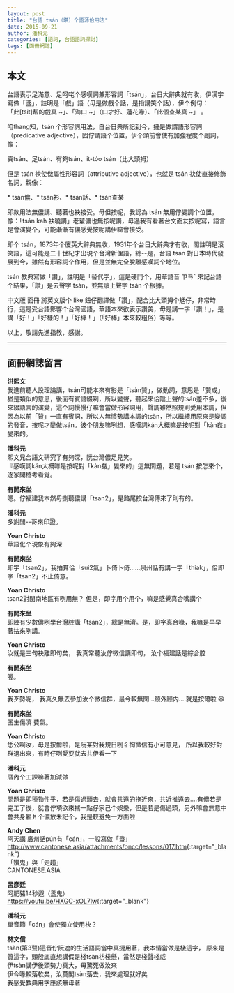 ```yaml
---
layout: post
title: "台語 tsán（讚）个語源佮用法"
date: 2015-09-21
author: 潘科元
categories: [語詞, 台語語詞探討]
tags: [面冊網誌]
---
```

## 本文

台語表示足滿意、足呵咾个感嘆詞兼形容詞「tsán」，台日大辭典就有收，伊漢字寫做「盞」，註明是「戲」語（毋是做戲个話，是指講笑个話），伊个例句：  
「此[tsit]帮的戲真 ~」、「海口 ~」（口才好、蓮花喙）、「此個查某真 ~」 。

  
咱thang知，tsán 个形容詞用法，自台日典所記到今，攏是做謂語形容詞（predicative adjective），囥佇謂語个位置，伊个頭前會使有加強程度个副詞，像：

真tsán、足tsán、有夠tsán、it-tóo tsán（比大頭拇）

但是 tsán 袂使做屬性形容詞（attributive adjective），也就是 tsán 袂使直接修飾名詞，親像：

\* tsán儂、\* tsán衫、\* tsán話、\* tsán查某

即款用法無儂講、聽著也袂接受。毋但按呢，我認為 tsán 無用佇變調个位置，像：「tsán kah 袂曉講」老輩儂也無按呢講，毋過我有看著台文面友按呢寫，語言是會演變个，可能漸漸有儂感覺按呢講伊嘛會接受。

即个 tsán，1873年个廈英大辭典無收，1931年个台日大辭典才有收，閣註明是滾笑語，這可能是二十世紀才出現个台灣新俚語，總\--是，台語 tsán 對日本時代發展到今，雖然有形容詞个作用，但是並無完全脫離感嘆詞个地位。

tsán 教典寫做「讚」，註明是「替代字」，這是硬鬥个，用華語音 ㄗㄢˋ 來記台語个結果，「讚」是去聲字 tsàn，並無讀上聲字 tsán 个根據。

中文版 面冊 將英文版个 like 鈕仔翻譯做「讚」，配合比大頭拇个尪仔，非常時行，這是受台語影響个台灣國語，華語本來欲表示讚美，毋是講一字「讚！」，是講「好！」「好樣的！」「好棒！」（「好棒」本來較粗俗）等等。

以上，敬請先進指教，感謝。

---

## 面冊網誌留言

**洪熙文**  
我進前聽人設理論講，tsán可能本來有影是「tsàn贊」，做動詞，意思是「贊成」猶是類似的意思，後面有賓語綴咧，所以變聲，聽起來佮陰上聲的tsán差不多，後來綴語言的演變，這个詞慢慢仔嘛會當做形容詞用，聲調雖然照規則愛用本調，但因為以前「贊」一直有賓詞，所以人無慣勢講本調的tsàn，所以繼續用原來是變調的發音，按呢才變做tsán。彼个朋友嘛咧想，感嘆詞kán大概嘛是按呢對「kàn姦」變來的。

**潘科元**  
熙文兄台語文研究了有夠深，阮台灣儂足見笑。  
『感嘆詞kán大概嘛是按呢對「kàn姦」變來的』這無問題，若是 tsán 按怎來个，逐家閣稽考看覓。

**有閒來坐**  
嗯。佇福建我本然毋捌聽儂講「tsan2」，是路尾按台灣傳來了則有的。

**潘科元**  
多謝閒\--哥來印證。

**Yoan Christo**  
華語化个現象有夠深

**有閒來坐**  
即字「tsan2」，我拍算佮「sui2氣」卜倚卜倚……泉州話有講一字「thiak」，佮即字「tsan2」不止倚意。

**Yoan Christo**  
tsan2對閩南地區有咧用無？ 但是，即字用个用个，嘛是感覺真合嘴講个

**有閒來坐**  
即陣有少數儂咧學台灣腔講「tsan2」，總是無濟。是，即字真合喙，我嘛是早早著抾來咧講。

**Yoan Christo**  
汝就是三句袂離即句矣， 我真常聽汝佇微信講即句， 汝个福建話是綜合腔

**有閒來坐**  
喔。

**Yoan Christo**  
我歹勢呢， 我真久無去參加汝个微信群，最今較無閑...顾外顾内....就是按爾啦 😃

**有閒來坐**  
囝生傷濟 費氣。

**Yoan Christo**  
恁公啊汝，毋是按爾啦，是阮某對我規日咧彳掏微信有小可意見， 所以我較好對群退出來，有時仔咧愛耍就去共伊看一下

**潘科元**  
厝內个工課嘛著加減做

**Yoan Christo**  
問題是即種物件乎，若是傷過頭去，就會共遠的拖近來，共近推遠去....有儂若是完工了後，就會佇項欲來揣一點仔家己个娛樂，但是若是傷過頭，另外嘛會無意中會共身軀爿个儂放未記个，我是較避免一方面啦

**Andy Chen**  
阿天講 廣州話pún有「cán」，一般寫做「盞」  
<http://www.cantonese.asia/attachments/oncc/lessons/017.htm>{:target="_blank"}  
「㜺鬼」與「走趲」  
CANTONESE.ASIA  

**呂彥廷**  
阿肥豬14秒遐（盞鬼）  
<https://youtu.be/HXGC-xOL7lw>{:target="_blank"}

**潘科元**  
單音節「cán」會使獨立使用袂？

**林文信**  
tsàn(第3聲)這音佇阮遮的生活語詞當中真捷用著，我本情當做是棧這字，
原來是贊這字，頭殼底直想講假是棧tsàn枋棧懸，當然是棧聲棧威  
伊tsàn講伊後頭勢力真大，毋驚死做汝來  
伊今喙較落軟矣，汝莫閣tsàn落去，我來處理就好矣  
我感覺教典用字應該無毋著
